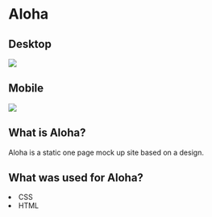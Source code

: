 <h1> Aloha </h1>

<h2>Desktop</h2>
<img src="https://gyazo.com/9a2982d1095db2c9dd81bb4679312425">

<h2>Mobile</h2>
<img src="https://gyazo.com/0077e51aa8742fffa61d929e0acf7c97">

<h2>What is Aloha?</h2>
Aloha is a static one page mock up site based on a design. 

<h2>What was used for Aloha?</h2>
<li>CSS</li>
<li>HTML</li>

